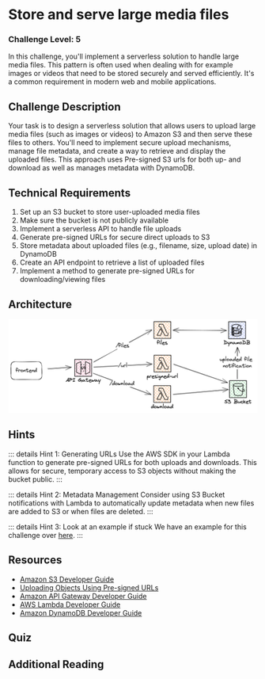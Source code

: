 <script setup>
import Quiz from "../../../components/Quiz.vue"
</script>

# Store and serve large media files

### Challenge Level: 5

In this challenge, you'll implement a serverless solution to handle large media files. This pattern is often used when dealing with for example images or videos that need to be stored securely and served efficiently. It's a common requirement in modern web and mobile applications.

## Challenge Description

Your task is to design a serverless solution that allows users to upload large media files (such as images or videos) to Amazon S3 and then serve these files to others. You'll need to implement secure upload mechanisms, manage file metadata, and create a way to retrieve and display the uploaded files. This approach uses Pre-signed S3 urls for both up- and download as well as manages metadata with DynamoDB.

## Technical Requirements

1. Set up an S3 bucket to store user-uploaded media files
2. Make sure the bucket is not publicly available
3. Implement a serverless API to handle file uploads
4. Generate pre-signed URLs for secure direct uploads to S3
5. Store metadata about uploaded files (e.g., filename, size, upload date) in DynamoDB
6. Create an API endpoint to retrieve a list of uploaded files
7. Implement a method to generate pre-signed URLs for downloading/viewing files

## Architecture

![Architecture Diagram](./store-and-serve-large-media-files.png)

## Hints

::: details Hint 1: Generating URLs
Use the AWS SDK in your Lambda function to generate pre-signed URLs for both uploads and downloads. This allows for secure, temporary access to S3 objects without making the bucket public.
:::

::: details Hint 2: Metadata Management
Consider using S3 Bucket notifications with Lambda to automatically update metadata when new files are added to S3 or when files are deleted.
:::

::: details Hint 3: Look at an example if stuck
We have an example for this challenge over [here](https://github.com/elva-labs/braincells/tree/main/examples/serverless-challenges/data-persistance-and-storage/store-and-serve-large-media-files).
:::

## Resources

- [Amazon S3 Developer Guide](https://docs.aws.amazon.com/AmazonS3/latest/dev/Welcome.html)
- [Uploading Objects Using Pre-signed URLs](https://docs.aws.amazon.com/AmazonS3/latest/dev/PresignedUrlUploadObject.html)
- [Amazon API Gateway Developer Guide](https://docs.aws.amazon.com/apigateway/latest/developerguide/welcome.html)
- [AWS Lambda Developer Guide](https://docs.aws.amazon.com/lambda/latest/dg/welcome.html)
- [Amazon DynamoDB Developer Guide](https://docs.aws.amazon.com/amazondynamodb/latest/developerguide/Introduction.html)

## Quiz

<Quiz 
  question="Which AWS service is best suited for storing large media files in this scenario?"
  :answers="['Amazon EBS', 'Amazon S3', 'Amazon EFS', 'Amazon RDS']"
  :correctAnswer="1"
  :answerInfo="[
    'Amazon EBS is primarily used for block-level storage volumes for EC2 instances, not ideal for storing and serving large media files.',
    'Correct! Amazon S3 is designed for scalable object storage, making it perfect for storing and serving large media files.',
    'Amazon EFS is a file storage service for EC2 instances, more suited for shared file systems than large media storage.',
    'Amazon RDS is a relational database service, not suitable for storing large media files.'
    ]"
/>

<Quiz 
  question="What's the purpose of using pre-signed URLs in this challenge?"
  :answers="['To make the S3 bucket public', 'To avoid using API Gateway', 'To provide secure, temporary access to S3 objects', 'To reduce Lambda cold starts']"
  :correctAnswer="2"
  :answerInfo="[
    'Making the S3 bucket public would be a security risk and is not the purpose of pre-signed URLs.',
    'Pre-signed URLs are not related to avoiding API Gateway usage.',
    'Correct! Pre-signed URLs provide secure, temporary access to S3 objects without making the bucket public.',
    'Pre-signed URLs do not affect Lambda cold starts.'
    ]"
/>

<Quiz 
  question="Which service would you use to store queryable metadata about the uploaded files?"
  :answers="['Amazon S3', 'Amazon RDS', 'Amazon DynamoDB', 'AWS Glue Data Catalog']"
  :correctAnswer="2"
  :answerInfo="[
    'While S3 can store some metadata, it\'s not ideal for complex or queryable metadata storage.',
    'RDS could be used, but it\'s overkill for simple metadata and doesn\'t scale as well as other options.',
    'Correct! DynamoDB is ideal for storing and quickly retrieving metadata about uploaded files.',
    'AWS Glue Data Catalog is more suited for managing metadata for data lakes, not for individual file metadata.'
    ]"
/>

<Quiz 
  question="What AWS service is used to create a serverless API in this architecture?"
  :answers="['Amazon EC2', 'Amazon ECS', 'Amazon API Gateway', 'Amazon Route 53']"
  :correctAnswer="2"
  :answerInfo="[
    'EC2 is not serverless and requires managing servers.',
    'ECS is for container orchestration, not for creating APIs.',
    'Correct! API Gateway is used to create, publish, and manage APIs in a serverless architecture.',
    'Route 53 is a DNS service, not used for creating APIs.'
    ]"
/>

<Quiz 
  question="Which AWS service is used for executing serverless code in this solution?"
  :answers="['Amazon EC2', 'AWS Lambda', 'Amazon ECS', 'AWS Fargate']"
  :correctAnswer="1"
  :answerInfo="[
    'EC2 requires managing servers and is not a serverless solution.',
    'Correct! AWS Lambda is designed for executing serverless code in response to events.',
    'ECS is for container orchestration, not serverless code execution.',
    'Fargate is for running containers without managing servers, but it\'s not used for simple serverless code execution like Lambda.'
    ]"
/>

## Additional Reading

